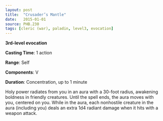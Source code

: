 ```yaml
---
layout: post
title:  "Crusader’s Mantle"
date:   2015-01-01
source: PHB.230
tags: [cleric (war), paladin, level3, evocation]
---
```


**3rd-level evocation**

**Casting Time**: 1 action

**Range**: Self

**Components**: V 

**Duration**: Concentration, up to 1 minute

Holy power radiates from you in an aura with a 30-foot radius, awakening boldness in friendly creatures. Until the spell ends, the aura moves with you, centered on you. While in the aura, each nonhostile creature in the aura (including you) deals an extra 1d4 radiant damage when it hits with a weapon attack.
